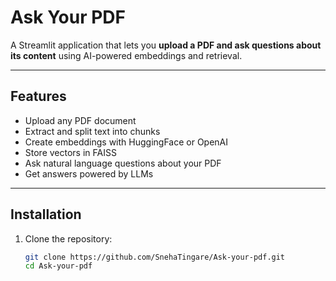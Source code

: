 # Ask Your PDF 

A Streamlit application that lets you **upload a PDF and ask questions about its content** using AI-powered embeddings and retrieval.

---

## Features
- Upload any PDF document
- Extract and split text into chunks
- Create embeddings with HuggingFace or OpenAI
- Store vectors in FAISS
- Ask natural language questions about your PDF
- Get answers powered by LLMs

---

## Installation

1. Clone the repository:
   ```bash
   git clone https://github.com/SnehaTingare/Ask-your-pdf.git
   cd Ask-your-pdf
